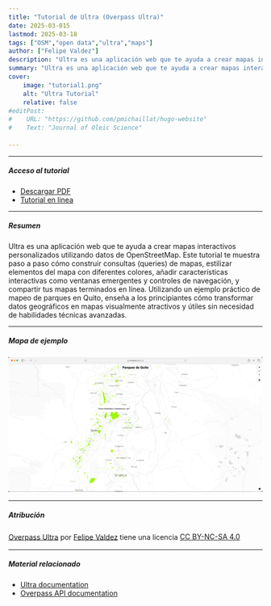 ```yaml
---
title: "Tutorial de Ultra (Overpass Ultra)" 
date: 2025-03-015
lastmod: 2025-03-18
tags: ["OSM","open data","ultra","maps"]
author: ["Felipe Valdez"]
description: "Ultra es una aplicación web que te ayuda a crear mapas interactivos personalizados utilizando datos de OpenStreetMap" 
summary: "Ultra es una aplicación web que te ayuda a crear mapas interactivos personalizados utilizando datos de OpenStreetMap. Este tutorial te muestra paso a paso cómo construir consultas (queries) de mapas, estilizar elementos del mapa con diferentes colores, añadir características interactivas como ventanas emergentes y controles de navegación, y compartir tus mapas terminados en línea. Utilizando un ejemplo práctico de mapeo de parques en Quito, enseña a los principiantes cómo transformar datos geográficos en mapas visualmente atractivos y útiles sin necesidad de habilidades técnicas avanzadas." 
cover:
    image: "tutorial1.png"
    alt: "Ultra Tutorial"
    relative: false
#editPost:
#    URL: "https://github.com/pmichaillat/hugo-website"
#    Text: "Journal of Oleic Science"

---
```


---

##### Acceso al tutorial

+ [Descargar PDF](ultra_tutorial.pdf)
+ [Tutorial en linea](https://fmvaldezg.codeberg.page/ultra_tutorial_sp/ultra_tutorial.html)

---

##### Resumen

Ultra es una aplicación web que te ayuda a crear mapas interactivos personalizados utilizando datos de OpenStreetMap. Este tutorial te muestra paso a paso cómo construir consultas (queries) de mapas, estilizar elementos del mapa con diferentes colores, añadir características interactivas como ventanas emergentes y controles de navegación, y compartir tus mapas terminados en línea. Utilizando un ejemplo práctico de mapeo de parques en Quito, enseña a los principiantes cómo transformar datos geográficos en mapas visualmente atractivos y útiles sin necesidad de habilidades técnicas avanzadas.

---

##### Mapa de ejemplo

![](ultra-result2.png)

---

##### Atribución

<p xmlns:cc="http://creativecommons.org/ns#" xmlns:dct="http://purl.org/dc/terms/">
  <a property="dct:title" rel="cc:attributionURL" href="https://felipevaldez.com/ultra_tutorial/ultra_tutorial.html">Overpass Ultra</a> por
  <a rel="cc:attributionURL dct:creator" property="cc:attributionName" href="https://felipevaldez.com/">Felipe Valdez</a> tiene una licencia 
  <a href="https://creativecommons.org/licenses/by-nc-sa/4.0/?ref=chooser-v1" target="_blank" rel="license noopener noreferrer" style="display:inline-flex; align-items:center;">
    CC BY-NC-SA 4.0
    <img style="height:22px; margin-left:3px;" src="https://mirrors.creativecommons.org/presskit/icons/cc.svg?ref=chooser-v1" alt="">
    <img style="height:22px; margin-left:3px;" src="https://mirrors.creativecommons.org/presskit/icons/by.svg?ref=chooser-v1" alt="">
    <img style="height:22px; margin-left:3px;" src="https://mirrors.creativecommons.org/presskit/icons/nc.svg?ref=chooser-v1" alt="">
    <img style="height:22px; margin-left:3px;" src="https://mirrors.creativecommons.org/presskit/icons/sa.svg?ref=chooser-v1" alt="">
  </a>
</p>

---

##### Material relacionado

+ [Ultra documentation](https://overpass-ultra.us/docs/)
+ [Overpass API documentation](https://wiki.openstreetmap.org/wiki/Overpass_API)
